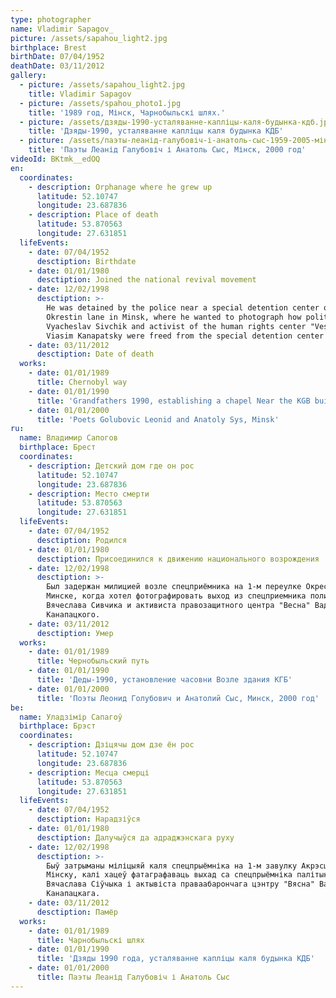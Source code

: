 ```yaml
---
type: photographer
name: Vladimir Sapagov_
picture: /assets/sapahou_light2.jpg
birthplace: Brest
birthDate: 07/04/1952
deathDate: 03/11/2012
gallery:
  - picture: /assets/sapahou_light2.jpg
    title: Vladimir Sapagov
  - picture: /assets/spahou_photo1.jpg
    title: '1989 год, Мінск, Чарнобыльскі шлях.'
  - picture: /assets/дзяды-1990-усталяванне-капліцы-каля-будынка-кдб.jpg
    title: 'Дзяды-1990, усталяванне капліцы каля будынка КДБ'
  - picture: /assets/паэты-леанід-галубовіч-і-анатоль-сыс-1959-2005-мінск-2000-год.jpg
    title: 'Паэты Леанід Галубовіч і Анатоль Сыс, Мінск, 2000 год'
videoId: BKtmk__edOQ
en:
  coordinates:
    - description: Orphanage where he grew up
      latitude: 52.10747
      longitude: 23.687836
    - description: Place of death
      latitude: 53.870563
      longitude: 27.631851
  lifeEvents:
    - date: 07/04/1952
      desctiption: Birthdate
    - date: 01/01/1980
      desctiption: Joined the national revival movement
    - date: 12/02/1998
      desctiption: >-
        He was detained by the police near a special detention center on the 1st
        Okrestin lane in Minsk, where he wanted to photograph how politician
        Vyacheslav Sivchik and activist of the human rights center "Vesna"
        Viasim Kanapatsky were freed from the special detention center
    - date: 03/11/2012
      desctiption: Date of death
  works:
    - date: 01/01/1989
      title: Chernobyl way
    - date: 01/01/1990
      title: 'Grandfathers 1990, establishing a chapel Near the KGB building'
    - date: 01/01/2000
      title: 'Poets Golubovic Leonid and Anatoly Sys, Minsk'
ru:
  name: Владимир Сапогов
  birthplace: Брест
  coordinates:
    - description: Детский дом где он рос
      latitude: 52.10747
      longitude: 23.687836
    - description: Место смерти
      latitude: 53.870563
      longitude: 27.631851
  lifeEvents:
    - date: 07/04/1952
      desctiption: Родился
    - date: 01/01/1980
      desctiption: Присоединился к движению национального возрождения
    - date: 12/02/1998
      desctiption: >-
        Был задержан милицией возле спецприёмника на 1-м переулке Окрестина в
        Минске, когда хотел фотографировать выход из спецприемника политика
        Вячеслава Сивчика и активиста правозащитного центра "Весна" Вадима
        Канапацкого.
    - date: 03/11/2012
      desctiption: Умер
  works:
    - date: 01/01/1989
      title: Чернобыльский путь
    - date: 01/01/1990
      title: 'Деды-1990, установление часовни Возле здания КГБ'
    - date: 01/01/2000
      title: 'Поэты Леонид Голубович и Анатолий Сыс, Минск, 2000 год'
be:
  name: Уладзімір Сапагоў
  birthplace: Брэст
  coordinates:
    - description: Дзіцячы дом дзе ён рос
      latitude: 52.10747
      longitude: 23.687836
    - description: Месца смерці
      latitude: 53.870563
      longitude: 27.631851
  lifeEvents:
    - date: 07/04/1952
      desctiption: Нарадзіўся
    - date: 01/01/1980
      desctiption: Далучыўся да адраджэнскага руху
    - date: 12/02/1998
      desctiption: >-
        Быў затрыманы міліцыяй каля спецпрыёмніка на 1-м завулку Акрэсціна ў
        Мінску, калі хацеў фатаграфаваць выхад са спецпрыёмніка палітыка
        Вячаслава Сіўчыка і актывіста праваабарончага цэнтру "Вясна" Вадзіма
        Канапацкага.
    - date: 03/11/2012
      desctiption: Памёр
  works:
    - date: 01/01/1989
      title: Чарнобыльскі шлях
    - date: 01/01/1990
      title: 'Дзяды 1990 года, усталяванне капліцы каля будынка КДБ'
    - date: 01/01/2000
      title: Паэты Леанід Галубовіч і Анатоль Сыс
---
```


